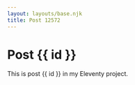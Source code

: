 ```yaml
---
layout: layouts/base.njk
title: Post 12572
---
```


# Post {{ id }}

This is post {{ id }} in my Eleventy project.
